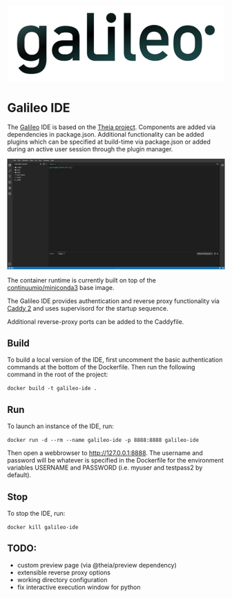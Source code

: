 [![alt](./galileo_pres.png)](https://hypernetlabs.io/galileo)

# Galileo IDE

The [Galileo](https://hypernetlabs.io/galileo/) IDE is based on the [Theia project](https://theia-ide.org/).
Components are added via dependencies in package.json. Additional functionality can be added plugins which can
be specified at build-time via package.json or added during an active user session through the plugin manager.

![alt](./screenshot.png)

The container runtime is currently built on top of the [continuumio/miniconda3](https://hub.docker.com/r/continuumio/miniconda3)
base image.

The Galileo IDE provides authentication and reverse proxy functionality
via [Caddy 2](https://caddyserver.com/docs/) and uses supervisord for
the startup sequence.

Additional reverse-proxy ports can be added to the Caddyfile.

## Build

To build a local version of the IDE, first uncomment the basic authentication commands at
the bottom of the Dockerfile. Then run the following command in the root of the project:

`docker build -t galileo-ide .`

## Run

To launch an instance of the IDE, run:

`docker run -d --rm --name galileo-ide -p 8888:8888 galileo-ide`

Then open a webbrowser to http://127.0.0.1:8888. The username and password will be
whatever is specified in the Dockerfile for the environment variables USERNAME and
PASSWORD (i.e. myuser and testpass2 by default).

## Stop

To stop the IDE, run:

`docker kill galileo-ide`

## TODO:

- custom preview page (via @theia/preview dependency)
- extensible reverse proxy options
- working directory configuration
- fix interactive execution window for python
